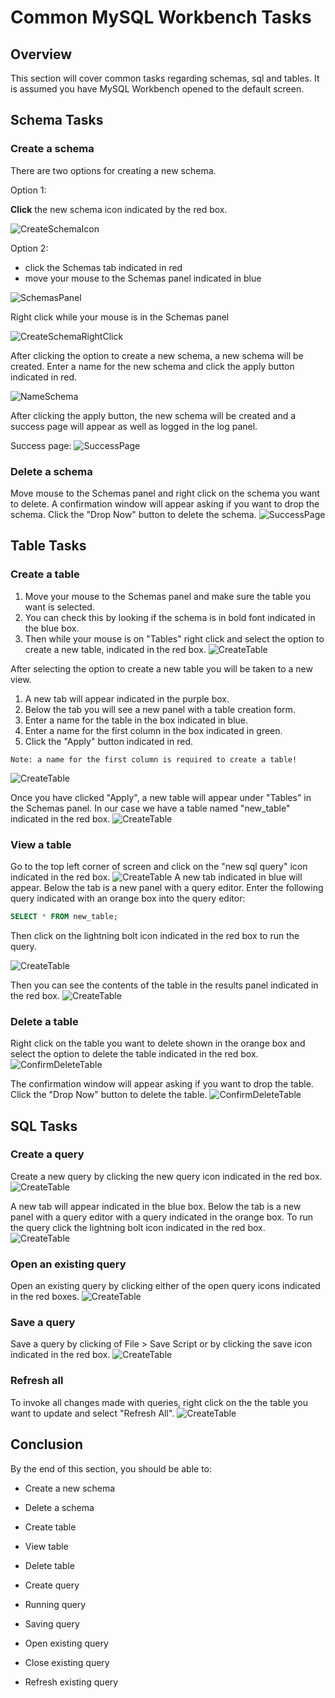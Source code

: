 # Common MySQL Workbench Tasks

<!-- For full documentation visit [https://dev.mysql.com](https://dev.mysql.com/doc/workbench/en/). -->
## Overview

This section will cover common tasks regarding schemas, sql and tables.
It is assumed you have MySQL Workbench opened to the default screen.

## Schema Tasks

### Create a schema

There are two options for creating a new schema.

Option 1:

<span class=action> **Click** </span> the new schema icon indicated by the red box.

![CreateSchemaIcon](./images/SCHEMA_screenshots/createSchemaIcon.png)

Option 2:

* click the Schemas tab indicated in red
* move your mouse to the Schemas panel indicated in blue

![SchemasPanel](./images/SCHEMA_screenshots/schemaTabPanel.png)

Right click while your mouse is in the Schemas panel

![CreateSchemaRightClick](./images/SCHEMA_screenshots/createSchemaRightClick.png)

After clicking the option to create a new schema, a new schema will be created.
Enter a name for the new schema and click the apply button indicated in red.

![NameSchema](./images/SCHEMA_screenshots/nameSchema.png)

After clicking the apply button, the new schema will be created and a success page will appear as well as logged in the log panel.

Success page:
![SuccessPage](./images/SCHEMA_screenshots/schemaSuccess.png)

### Delete a schema
Move mouse to the Schemas panel and right click on the schema you want to delete.
A confirmation window will appear asking if you want to drop the schema.
Click the "Drop Now" button to delete the schema.
![SuccessPage](./images/TABLE_screenshots/confirmDeleteSchema.png)



## Table Tasks

### Create a table

1.  Move your mouse to the Schemas panel and make sure the table you want is selected.
2.  You can check this by looking if the schema is in bold font indicated in the blue box.
3.  Then while your mouse is on "Tables" right click and select the option to create a new table, indicated in the red box.
![CreateTable](./images/TABLE_screenshots/createTableBold.png)

After selecting the option to create a new table you will be taken to a new view.

1. A new tab will appear indicated in the purple box.
2. Below the tab you will see a new panel with a table creation form.
3. Enter a name for the table in the box indicated in blue.
4. Enter a name for the first column in the box indicated in green.
5. Click the "Apply" button indicated in red.

>
    Note: a name for the first column is required to create a table!

![CreateTable](./images/TABLE_screenshots/newTablePanel.png)

Once you have clicked "Apply", a new table will appear under "Tables" in the Schemas panel.
In our case we have a table named "new_table" indicated in the red box.
![CreateTable](./images/TABLE_screenshots/newTableAppears.png)

### View a table

Go to the top left corner of screen and click on the "new sql query" icon indicated in the red box.
![CreateTable](./images/TABLE_screenshots/newQuery.png)
A new tab indicated in blue will appear.
Below the tab is a new panel with a query editor.
Enter the following query indicated with an orange box into the query editor:
```sql
SELECT * FROM new_table;
```
Then click on the lightning bolt icon indicated in the red box to run the query.

![CreateTable](./images/TABLE_screenshots/lightningBoltIcon.png)


Then you can see the contents of the table in the results panel indicated in the red box.
![CreateTable](./images/TABLE_screenshots/viewResultGrid.png)



### Delete a table

Right click on the table you want to delete shown in the orange box and select the option to delete the table indicated in the red box.
![ConfirmDeleteTable](./images/TABLE_screenshots/dropTable.png)


The confirmation window will appear asking if you want to drop the table.
Click the "Drop Now" button to delete the table.
![ConfirmDeleteTable](./images/TABLE_screenshots/confirmDeleteTableDropNow.png)


## SQL Tasks

### Create a query

Create a new query by clicking the new query icon indicated in the red box.
![CreateTable](./images/SQL_screenshots/createNewTabQuery.png)

A new tab will appear indicated in the blue box.
Below the tab is a new panel with a query editor with a query indicated in the orange box.
To run the query click the lightning bolt icon indicated in the red box.
![CreateTable](./images/TABLE_screenshots/runViewQuery.png)

### Open an existing query

Open an existing query by clicking either of the open query icons indicated in the red boxes.
![CreateTable](./images/SQL_screenshots/openSQL.png)

### Save a query

Save a query by clicking of File > Save Script or by clicking the save icon indicated in the red box.
![CreateTable](./images/SQL_screenshots/saveSQL.png)

### Refresh all

To invoke all changes made with queries, right click on the the table you want to update and select "Refresh All".
![CreateTable](./images/SQL_screenshots/refreshAll.png)

## Conclusion

By the end of this section, you should be able to:

* Create a new schema
* Delete a schema

* Create table
* View table
* Delete table

* Create query
* Running query
* Saving query
* Open existing query
* Close existing query
* Refresh existing query
<!-- 
## Commands

* `mkdocs new [dir-name]` - Create a new project.
* `mkdocs serve` - Start the live-reloading docs server.
* `mkdocs build` - Build the documentation site.
* `mkdocs -h` - Print help message and exit.

## Project layout

    mkdocs.yml    # The configuration file.
    docs/
        index.md  # The documentation homepage.
        ...       # Other markdown pages, images and other files. -->
